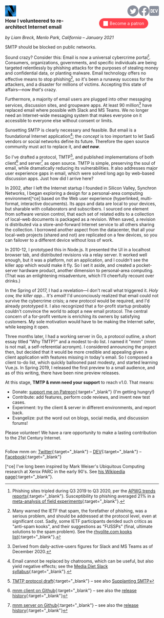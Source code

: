 <a href="/"><img height="36" align="left" src="logo-48-bleed-bright.png"></a>
<a href="https://dev.to/mnmnotmail"      ><img height="36" align="right" src="icon-dev-gray.svg"></a>
<a href="https://facebook.com/mnmnotmail"><img height="36" align="right" src="icon-fb-gray-58.png"></a>
<a href="https://twitter.com/mnmnotmail" ><img height="36" align="right" src="icon-tw-gray.svg"></a> &nbsp;

<div style="margin:1em 2px 1.5em 22px; width:300px; max-width:45%; float:right; clear:both; text-align:center;">
   <a href="https://www.patreon.com/networkimprov" title="Support mnm on Patreon" style="border-radius:9999px; padding:0.6em 1em; background-color:#ff424d; color:#fff; text-decoration:none; white-space:nowrap;"><img src="icon-pat-white-1080.png" height="16" style="margin-right:0.4em; vertical-align:-0.2em; height:1.1em">Become a patron</a>
</div>

### How I volunteered to re-architect Internet email

_by Liam Breck, Menlo Park, California &ndash; January 2021_

SMTP should be blocked on public networks.

Sound crazy? Consider this: Email is now a universal cybercrime portal[^cp].
Consumers, organizations, governments, and specific individuals are being targeted relentlessly
by phishing attacks for the purposes of stealing money and confidential data, or planting malware.
Email technology offers no effective means to stop phishing[^sp],
so it's been a runaway success for the attackers, and a disaster for millions of victims.
Accepting this state of affairs&mdash;now _that's_ crazy.

Furthermore, a majority of email users are plugged into other messaging services, 
discussion sites, and groupware apps.
At least 90 million[^90] have replaced email where possible with Slack and MS Teams.
We no longer need an Internet-wide messaging system that makes everyone on it 
accessible to everyone else without consent or limits.

Sunsetting SMTP is clearly necessary and feasible.
But email is a foundational Internet application[^ia]; 
the _concept_ is too important to let SaaS vendors or social networks define its future.
Therefore the open source community must act to replace it, and ___act&nbsp;now___.

So I've drafted a protocol, TMTP[^t], 
and published implementations of both client[^c] and server[^s] as open source.
TMTP is simple, preserving the soul of email, while dramatically reducing its vulnerabilities.
It also addresses major user experience gaps in email, 
which were solved long ago by web-based discussion apps.
Just how did I arrive here?

In 2002, after I left the Internet startup I founded in Silicon Valley, Synchron Networks, 
I began exploring a design for a personal-area computing environment[^ce] 
based on the Web user experience (hyperlinked, multi-format, interactive documents).
Its apps and data are local to your devices, but sharable with collaborators and subscribers.
I sourced one element from software version control, 
that each set of related edits to a collection of local-web documents is packaged as a revision.
When saved, a revision is distributed via a store-and-forward Internet service 
to all others sharing the collection.
I borrowed another aspect from the datacenter, 
that all your local-web projects (shared and not) are replicated on a few devices, 
so you can failover to a different device without loss of work.

In 2010-12, I prototyped this in Node.js.
It presented the UI in a localhost browser tab, and distributed revisions via a relay server.
It worked well enough, but it was a platform, not an application, 
and I couldn't see the killer app which would make it fly.
So I set it aside, and created a pocket-server hardware product, 
another dimension to personal-area computing.
(That was an enlightening misadventure, which I'll cheerfully recount over drinks.)

In the Spring of 2017, I had a revelation&mdash;I don't recall what triggered it.
_Holy cow, the killer app... It's email!_
I'd unconciously realized that email could not survive the cybercrime crisis;
a new protocol would be required, and I'd already prototyped it.
I also recognized that a for-profit startup probably couldn't convince the world 
to adopt a new email protocol.
The central concern of a for-profit venture is enriching its owners by satisfying customers.
My sole motivation would have to be making the Internet safer, while keeping it open.

Three months later, I had a working server in Go, a protocol outline, 
a short essay titled "Why TMTP?" and a modest to-do list.
I named it "mnm" (mnm is not mail, a self-referential acronym).
I considered announcing the project then, but decided that it would be more credible and appealing 
given a client application with features missing in today's email.
So I composed a client to-do list, which quickly ballooned past modesty, and started learning Vue.js.
In Spring 2019, I released the first preview to a small audience, 
and as of this writing, there have been nine preview releases.

At this stage, __TMTP & mnm need your support__ to reach v1.0. That means:
- Donate: [support me on Patreon](https://www.patreon.com/networkimprov){:target="_blank"} (I'm getting hungry!)
- Contribute: add features, perform code reviews, and invent new test cases.
- Experiment: try the client & server in different environments, and report back.
- Evangelize: put the word out on blogs, social media, and discussion forums!

Please volunteer!
We have a rare opportunity to make a lasting contribution to the 21st Century Internet.

<div style="float:right">

Follow mnm on: 
[Twitter](https://twitter.com/mnmnotmail){:target="_blank"} &ndash; 
[DEV](https://dev.to/mnmnotmail){:target="_blank"} &ndash; 
[Facebook](https://facebook.com/mnmnotmail){:target="_blank"}

</div>


[^cp]: Phishing sites tripled during Q3 2019 to Q3 2020, per the 
[APWG trends reports](https://apwg.org/trendsreports/){:target="_blank"}.
Susceptibility to phishing averaged 21% in a 
[meta-analysis of field experiments](https://docs.apwg.org/ecrimeresearch/2019/Nov15_HenrikKarlzen.pdf){:target="_blank"}.

[^sp]: Many warned the IETF that spam, the forefather of phishing, was a serious problem, 
and should be addressed at the protocol level, even at significant cost.
Sadly, some IETF participants derided such critics as "anti-spam kooks", 
and their suggestions as "FUSSPs" (final, ultimate solutions to the spam problem).
See the [rhyolite.com kooks list](https://www.rhyolite.com/anti-spam/you-might-be.html){:target="_blank"}.

[^90]: Derived from daily-active-users figures for Slack and MS Teams as of December 2020.

[^ia]: Email cannot be replaced by chatrooms, which can be useful, but also yield negative effects; 
see the [Media Diet Slack syllabus](https://mediadiet.com/slack.html){:target="_blank"}.

[^t]: [TMTP protocol draft](https://github.com/networkimprov/mnm/blob/master/Protocol.md){:target="_blank"}
&ndash; see also [Supplanting SMTP](https://mnmnotmail.org/rationale.html#supplanting-smtp)

[^c]: [mnm client on Github](https://github.com/networkimprov/mnm-hammer){:target="_blank"}
&ndash; see also the [release history](https://github.com/networkimprov/mnm-hammer/releases){:target="_blank"}

[^s]: [mnm server on Github](https://github.com/networkimprov/mnm){:target="_blank"}
&ndash; see also the [release history](https://github.com/networkimprov/mnm/releases){:target="_blank"}

[^ce] I've long been inspired by Mark Weiser's Ubiquitous Computing research at Xerox PARC in the early 90's.
See [his Wikipedia page](https://en.wikipedia.org/wiki/Mark_Weiser){:target="_blank"}.
